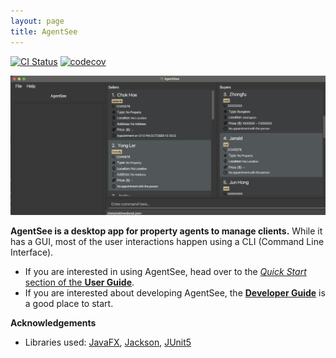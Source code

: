 ```yaml
---
layout: page
title: AgentSee
---
```


[![CI Status](https://github.com/AY2122S2-CS2103T-T11-2/tp/workflows/Java%20CI/badge.svg)](https://github.com/AY2122S2-CS2103T-T11-2/tp/actions)
[![codecov](https://codecov.io/gh/AY2122S2-CS2103T-T11-2/tp/branch/master/graph/badge.svg)](https://codecov.io/gh/AY2122S2-CS2103T-T11-2/tp/branch/master)

![Ui](images/UI.png)

**AgentSee is a desktop app for property agents to manage clients.** While it has a GUI, most of the user interactions happen using a CLI (Command Line Interface).

* If you are interested in using AgentSee, head over to the [_Quick Start_ section of the **User Guide**](UserGuide.html#quick-start).
* If you are interested about developing AgentSee, the [**Developer Guide**](DeveloperGuide.html) is a good place to start.


**Acknowledgements**

* Libraries used: [JavaFX](https://openjfx.io/), [Jackson](https://github.com/FasterXML/jackson), [JUnit5](https://github.com/junit-team/junit5)
